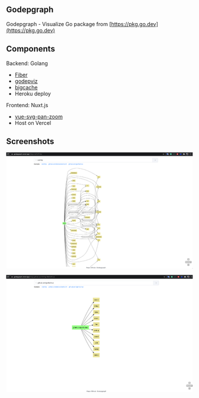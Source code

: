 ## Godepgraph

Godepgraph - Visualize Go package from [https://pkg.go.dev](https://pkg.go.dev)

## Components

Backend: Golang
- [Fiber](https://fiber.wiki/)
- [godepviz](https://github.com/chuongtrh/godepviz)
- [bigcache](https://github.com/allegro/bigcache)
- Heroku deploy

Frontend: Nuxt.js
- [vue-svg-pan-zoom](https://github.com/yanick/vue-svg-pan-zoom)
- Host on Vercel


## Screenshots
![Godepgraph](./screenshots/Screenshot1.png)

![Godepgraph](./screenshots/Screenshot2.png)

